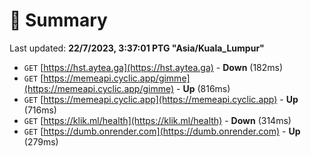 # 📖 Summary
Last updated: **22/7/2023, 3:37:01 PTG "Asia/Kuala_Lumpur"**

- `GET` [https://hst.aytea.ga](https://hst.aytea.ga) - **Down** (182ms)
- `GET` [https://memeapi.cyclic.app/gimme](https://memeapi.cyclic.app/gimme) - **Up** (816ms)
- `GET` [https://memeapi.cyclic.app](https://memeapi.cyclic.app) - **Up** (716ms)
- `GET` [https://klik.ml/health](https://klik.ml/health) - **Down** (314ms)
- `GET` [https://dumb.onrender.com](https://dumb.onrender.com) - **Up** (279ms)
